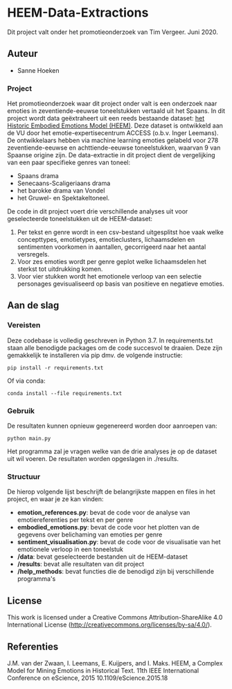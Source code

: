 # HEEM-Data-Extractions

Dit project valt onder het promotieonderzoek van Tim Vergeer.
Juni 2020.

## Auteur
- Sanne Hoeken

### Project

Het promotieonderzoek waar dit project onder valt is een onderzoek naar emoties in zeventiende-eeuwse toneelstukken vertaald uit het Spaans. In dit project wordt data geëxtraheert uit een reeds bestaande dataset: [het Historic Embodied Emotions Model (HEEM)](https://github.com/NLeSC/HEEM-dataset). Deze dataset is ontwikkeld aan de VU door het emotie-expertisecentrum ACCESS (o.b.v. Inger Leemans). De ontwikkelaars hebben via machine learning emoties gelabeld voor 278 zeventiende-eeuwse en achttiende-eeuwse toneelstukken, waarvan 9 van Spaanse origine zijn. 
De data-extractie in dit project dient de vergelijking van een paar specifieke genres van toneel: 
- Spaans drama
- Senecaans-Scaligeriaans drama
- het barokke drama van Vondel
- het Gruwel- en Spektakeltoneel. 

De code in dit project voert drie verschillende analyses uit voor geselecteerde toneelstukken uit de HEEM-dataset: 
1. Per tekst en genre wordt in een csv-bestand uitgesplitst hoe vaak welke concepttypes, emotietypes, emotieclusters, lichaamsdelen en sentimenten voorkomen in aantallen, gecorrigeerd naar het aantal versregels.
2. Voor zes emoties wordt per genre geplot welke lichaamsdelen het sterkst tot uitdrukking komen.
3. Voor vier stukken wordt het emotionele verloop van een selectie personages gevisualiseerd op basis van positieve en negatieve emoties.

## Aan de slag

### Vereisten

Deze codebase is volledig geschreven in Python 3.7. In requirements.txt staan alle benodigde packages om de code succesvol te draaien. Deze zijn gemakkelijk te installeren via pip dmv. de volgende instructie:

```
pip install -r requirements.txt
```

Of via conda:

```
conda install --file requirements.txt
```

### Gebruik

De resultaten kunnen opnieuw gegenereerd worden door aanroepen van:

```
python main.py
```

Het programma zal je vragen welke van de drie analyses je op de dataset uit wil voeren. De resultaten worden opgeslagen in ./results.

### Structuur

De hierop volgende lijst beschrijft de belangrijkste mappen en files in het project, en waar je ze kan vinden:

- **emotion_references.py**: bevat de code voor de analyse van emotiereferenties per tekst en per genre
- **embodied_emotions.py**: bevat de code voor het plotten van de gegevens over belichaming van emoties per genre
- **sentiment_visualisation.py**: bevat de code voor de visualisatie van het emotionele verloop in een toneelstuk
- **/data**: bevat geselecteerde bestanden uit de HEEM-dataset
- **/results**: bevat alle resultaten van dit project
- **/help_methods**: bevat functies die de benodigd zijn bij verschillende programma's

## License
This work is licensed under a Creative Commons Attribution-ShareAlike 4.0 International License (http://creativecommons.org/licenses/by-sa/4.0/).

## Referenties
J.M. van der Zwaan, I. Leemans, E. Kuijpers, and I. Maks. HEEM, a Complex Model for Mining Emotions in Historical Text. 11th IEEE International Conference on eScience, 2015 10.1109/eScience.2015.18